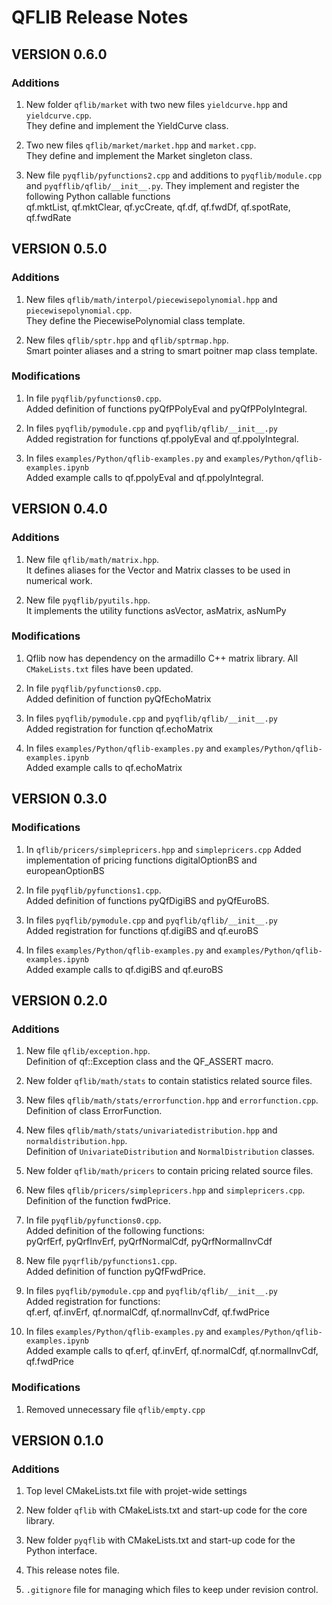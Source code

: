 QFLIB Release Notes
====================

VERSION 0.6.0
-------------

### Additions

1. New folder `qflib/market` with two new files `yieldcurve.hpp` and `yieldcurve.cpp`.  
	They define and implement the YieldCurve class.

2. Two new files `qflib/market/market.hpp` and `market.cpp`.  
	They define and implement the Market singleton class.

3. New file `pyqflib/pyfunctions2.cpp` and additions to `pyqflib/module.cpp`
    and `pyqfflib/qflib/__init__.py`. 
    They implement and register the following Python callable functions  
	qf.mktList,  qf.mktClear, qf.ycCreate, qf.df, qf.fwdDf, qf.spotRate, qf.fwdRate  


VERSION 0.5.0
-------------

### Additions

1. New files `qflib/math/interpol/piecewisepolynomial.hpp` and `piecewisepolynomial.cpp`.   
	They define the PiecewisePolynomial class template.

2. New files `qflib/sptr.hpp` and `qflib/sptrmap.hpp`.  
	Smart pointer aliases and a string to smart poitner map class template.

### Modifications

1. In file `pyqflib/pyfunctions0.cpp`.  
    Added definition of functions pyQfPPolyEval and pyQfPPolyIntegral.

2. In files `pyqflib/pymodule.cpp` and `pyqflib/qflib/__init__.py`   
    Added registration for functions qf.ppolyEval and qf.ppolyIntegral.

3. In files `examples/Python/qflib-examples.py` and `examples/Python/qflib-examples.ipynb`   
    Added example calls to qf.ppolyEval and qf.ppolyIntegral.


VERSION 0.4.0
-------------

### Additions

1. New file `qflib/math/matrix.hpp`.   
	It defines aliases for the Vector and Matrix classes to be used in numerical work.

2. New file `pyqflib/pyutils.hpp`.  
	It implements the utility functions asVector, asMatrix, asNumPy


### Modifications

1. Qflib now has dependency on the armadillo C++ matrix library. 
  All `CMakeLists.txt` files have been updated.

2. In file `pyqflib/pyfunctions0.cpp`.  
  Added definition of function pyQfEchoMatrix

3. In files `pyqflib/pymodule.cpp` and `pyqflib/qflib/__init__.py`   
    Added registration for function qf.echoMatrix

4. In files `examples/Python/qflib-examples.py` and `examples/Python/qflib-examples.ipynb`   
    Added example calls to qf.echoMatrix


VERSION 0.3.0
-------------

### Modifications

1. In `qflib/pricers/simplepricers.hpp` and `simplepricers.cpp`
  Added implementation of pricing functions digitalOptionBS and europeanOptionBS

2. In file `pyqflib/pyfunctions1.cpp`.  
  Added definition of functions pyQfDigiBS and pyQfEuroBS.

3. In files `pyqflib/pymodule.cpp` and `pyqflib/qflib/__init__.py`   
    Added registration for functions qf.digiBS and qf.euroBS
	
4. In files `examples/Python/qflib-examples.py` and `examples/Python/qflib-examples.ipynb`   
    Added example calls to qf.digiBS and qf.euroBS


VERSION 0.2.0
-------------

### Additions

1. New file `qflib/exception.hpp`.  
    Definition of qf::Exception class and the QF_ASSERT macro.

2. New folder `qflib/math/stats` to contain statistics related source files.

3. New files `qflib/math/stats/errorfunction.hpp` and `errorfunction.cpp`.  
    Definition of class ErrorFunction.

4. New files `qflib/math/stats/univariatedistribution.hpp` and `normaldistribution.hpp`.  
    Definition of `UnivariateDistribution` and `NormalDistribution` classes.

5. New folder `qflib/math/pricers` to contain pricing related source files.

6. New files `qflib/pricers/simplepricers.hpp` and `simplepricers.cpp`.  
    Definition of the function fwdPrice.

7. In file `pyqflib/pyfunctions0.cpp`.  
    Added definition of the following functions:  
    pyQrfErf, pyQrfInvErf, pyQrfNormalCdf, pyQrfNormalInvCdf

8. New file `pyqrflib/pyfunctions1.cpp`.  
    Added definition of function pyQfFwdPrice.

9. In files `pyqflib/pymodule.cpp` and `pyqflib/qflib/__init__.py`   
    Added registration for functions:  
    qf.erf, qf.invErf, qf.normalCdf, qf.normalInvCdf, qf.fwdPrice

10. In files `examples/Python/qflib-examples.py` and `examples/Python/qflib-examples.ipynb`   
    Added example calls to qf.erf, qf.invErf, qf.normalCdf, qf.normalInvCdf, qf.fwdPrice

### Modifications

1. Removed unnecessary file `qflib/empty.cpp`


VERSION 0.1.0
-------------

### Additions

1. Top level CMakeLists.txt file with projet-wide settings

2. New folder `qflib` with CMakeLists.txt and start-up code for the core library.

3. New folder `pyqflib` with CMakeLists.txt and start-up code for the Python interface.

4. This release notes file.

5. `.gitignore` file for managing which files to keep under revision control.

